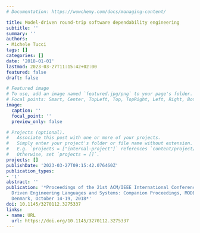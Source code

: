 ```yaml
---
# Documentation: https://wowchemy.com/docs/managing-content/

title: Model-driven round-trip software dependability engineering
subtitle: ''
summary: ''
authors:
- Michele Tucci
tags: []
categories: []
date: '2018-01-01'
lastmod: 2023-03-27T11:15:42+02:00
featured: false
draft: false

# Featured image
# To use, add an image named `featured.jpg/png` to your page's folder.
# Focal points: Smart, Center, TopLeft, Top, TopRight, Left, Right, BottomLeft, Bottom, BottomRight.
image:
  caption: ''
  focal_point: ''
  preview_only: false

# Projects (optional).
#   Associate this post with one or more of your projects.
#   Simply enter your project's folder or file name without extension.
#   E.g. `projects = ["internal-project"]` references `content/project/deep-learning/index.md`.
#   Otherwise, set `projects = []`.
projects: []
publishDate: '2023-03-27T09:15:42.076460Z'
publication_types:
- '1'
abstract: ''
publication: '*Proceedings of the 21st ACM/IEEE International Conference on Model
  Driven Engineering Languages and Systems: Companion Proceedings, MODELS 2018, Copenhagen,
  Denmark, October 14-19, 2018*'
doi: 10.1145/3270112.3275337
links:
- name: URL
  url: https://doi.org/10.1145/3270112.3275337
---
```

